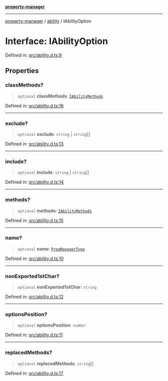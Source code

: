 [**property-manager**](../../README.md)

***

[property-manager](../../modules.md) / [ability](../README.md) / IAbilityOption

# Interface: IAbilityOption

Defined in: [src/ability.d.ts:9](https://github.com/snowyu/property-manager.js/blob/0a9d329d6dc8235fcbd7381e69042a60653674b6/src/ability.d.ts#L9)

## Properties

### classMethods?

> `optional` **classMethods**: [`IAbilityMethods`](IAbilityMethods.md)

Defined in: [src/ability.d.ts:16](https://github.com/snowyu/property-manager.js/blob/0a9d329d6dc8235fcbd7381e69042a60653674b6/src/ability.d.ts#L16)

***

### exclude?

> `optional` **exclude**: `string` \| `string`[]

Defined in: [src/ability.d.ts:13](https://github.com/snowyu/property-manager.js/blob/0a9d329d6dc8235fcbd7381e69042a60653674b6/src/ability.d.ts#L13)

***

### include?

> `optional` **include**: `string` \| `string`[]

Defined in: [src/ability.d.ts:14](https://github.com/snowyu/property-manager.js/blob/0a9d329d6dc8235fcbd7381e69042a60653674b6/src/ability.d.ts#L14)

***

### methods?

> `optional` **methods**: [`IAbilityMethods`](IAbilityMethods.md)

Defined in: [src/ability.d.ts:15](https://github.com/snowyu/property-manager.js/blob/0a9d329d6dc8235fcbd7381e69042a60653674b6/src/ability.d.ts#L15)

***

### name?

> `optional` **name**: [`PropManagerType`](../type-aliases/PropManagerType.md)

Defined in: [src/ability.d.ts:10](https://github.com/snowyu/property-manager.js/blob/0a9d329d6dc8235fcbd7381e69042a60653674b6/src/ability.d.ts#L10)

***

### nonExported1stChar?

> `optional` **nonExported1stChar**: `string`

Defined in: [src/ability.d.ts:12](https://github.com/snowyu/property-manager.js/blob/0a9d329d6dc8235fcbd7381e69042a60653674b6/src/ability.d.ts#L12)

***

### optionsPosition?

> `optional` **optionsPosition**: `number`

Defined in: [src/ability.d.ts:11](https://github.com/snowyu/property-manager.js/blob/0a9d329d6dc8235fcbd7381e69042a60653674b6/src/ability.d.ts#L11)

***

### replacedMethods?

> `optional` **replacedMethods**: `string`[]

Defined in: [src/ability.d.ts:17](https://github.com/snowyu/property-manager.js/blob/0a9d329d6dc8235fcbd7381e69042a60653674b6/src/ability.d.ts#L17)
